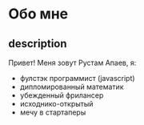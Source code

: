 # Обо мне

## description

Привет! Меня зовут Рустам Апаев, я:

-   фулстэк программист (javascript)
-   дипломированный математик
-   убежденный фрилансер
-   исходнико-открытый
-   мечу в стартаперы
